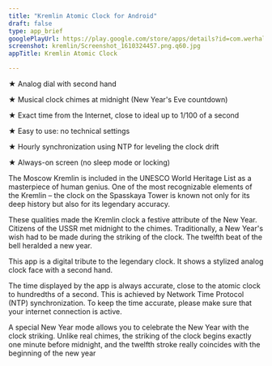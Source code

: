 ```yaml
---
title: "Kremlin Atomic Clock for Android"
draft: false
type: app_brief
googlePlayUrl: https://play.google.com/store/apps/details?id=com.werhal.kremlin
screenshot: kremlin/Screenshot_1610324457.png.q60.jpg
appTitle: Kremlin Atomic Clock    

---
```


★ Analog dial with second hand

★ Musical clock chimes at midnight (New Year's Eve countdown)

★ Exact time from the Internet, close to ideal up to 1/100 of a second

★ Easy to use: no technical settings

★ Hourly synchronization using NTP for leveling the clock drift

★ Always-on screen (no sleep mode or locking)

<!-- section break -->

The Moscow Kremlin is included in the UNESCO World Heritage List as a masterpiece of human genius. One of the most recognizable elements of the Kremlin – the clock on the Spasskaya Tower is known not only for its deep history but also for its legendary accuracy.

These qualities made the Kremlin clock a festive attribute of the New Year. Citizens of the USSR met midnight to the chimes. Traditionally, a New Year's wish had to be made during the striking of the clock. The twelfth beat of the bell heralded a new year.

This app is a digital tribute to the legendary clock. It shows a stylized analog clock face with a second hand.

The time displayed by the app is always accurate, close to the atomic clock to hundredths of a second. This is achieved by Network Time Protocol (NTP) synchronization. To keep the time accurate, please make sure that your internet connection is active.

A special New Year mode allows you to celebrate the New Year with the clock striking. Unlike real chimes, the striking of the clock begins exactly one minute before midnight, and the twelfth stroke really coincides with the beginning of the new year